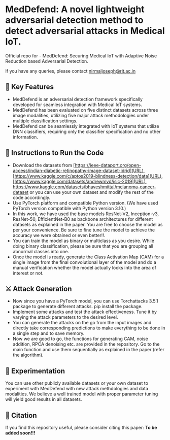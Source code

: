 # MedDefend: A novel lightweight adversarial detection method to detect adversarial attacks in Medical IoT.

Official repo for - MedDefend: Securing Medical IoT with Adaptive Noise Reduction based Adversarial Detection.

If you have any queries, please contact [nirmaljoseph@rit.ac.in](URL)

## 📝 Key Features

* MedDefend is an adversarial detection framework specifically developed for seamless integration with Medical IoT systems.
* MedDefend has been evaluated on five distinct datasets across three image modalities, utilizing five major attack methodologies under multiple classification settings.
* MedDefend can be seamlessly integrated with IoT systems that utilize DNN classifiers, requiring only the classifier specification and no other information.

## 🔧 Instructions to Run the Code

* Download the datasets from [https://ieee-dataport.org/open-access/indian-diabetic-retinopathy-image-dataset-idrid](URL), [https://www.kaggle.com/c/aptos2019-blindness-detection/data](URL), [https://www.kaggle.com/datasets/andrewmvd/isic-2019](URL), https://www.kaggle.com/datasets/bhaveshmittal/melanoma-cancer-dataset or you can use your own dataset and modify the rest of the code accordingly.
* Use PyTorch platform and compatible Python version. (We have used PyTorch version compatible with Python version 3.10.)
* In this work, we have used the base models ResNet-V2,  Inception-v3, ResNet-50, EfficientNet-B0 as backbone architectures for different datasets as explained in the paper. You are free to choose the model as per your convenience. Be sure to fine tune the model to achieve the accuracy we were obtained or even better!!.
* You can train the model as binary or multiclass as you desire. While doing binary classification, please be sure that you are grouping all abnormal classes into one.
* Once the model is ready, generate the Class Activation Map (CAM) for a single image from the final convolutional layer of the model and do a manual verification whether the model actually looks into the area of interest or not.
 ## ⚔️ Attack Generation
* Now since you have a PyTorch model, you can use Torchattacks 3.5.1 package to generate different attacks. pip install the package.
* Implement some attacks and test the attack effectiveness. Tune it by varying the attack parameters to the desired level.
* You can generate the attacks on the go from the input images and directly take corresponding predictions to make everything to be done in a single step and to save memory.
* Now we are good to go, the functions for generating CAM, noise addition, RPCA denoising etc. are provided in the repository. Go to the main function and use them sequentially as explained in the paper (refer the algorithm).

## 🔬 Experimentation
You can use other publicly available datasets or your own dataset to experiment with MedDefend with new attack methdologies and data modalities. We believe a well trained model with proper parameter tuning will yield good results in all datasets.


## 📃 Citation
If you find this repository useful, please consider citing this paper:   **To be added soon!!!**
